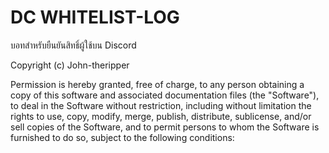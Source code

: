 # DC WHITELIST-LOG
บอทสำหรับยืนยันสิทธิ์ผู้ใช้บน Discord

Copyright (c) John-theripper

Permission is hereby granted, free of charge, to any person obtaining a copy
of this software and associated documentation files (the "Software"), to deal
in the Software without restriction, including without limitation the rights
to use, copy, modify, merge, publish, distribute, sublicense, and/or sell
copies of the Software, and to permit persons to whom the Software is
furnished to do so, subject to the following conditions:
